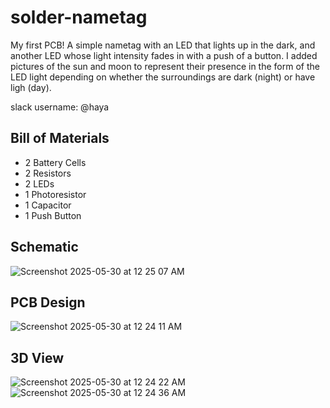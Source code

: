 # solder-nametag
My first PCB! A simple nametag with an  LED that lights up in the dark, and another LED whose light intensity fades in with a push of a button. I added pictures of the sun and moon to represent their presence in the form of the LED light depending on whether the surroundings are dark (night) or have ligh (day).

slack username: @haya

## Bill of Materials
- 2 Battery Cells
- 2 Resistors
- 2 LEDs
- 1 Photoresistor
- 1 Capacitor
- 1 Push Button

## Schematic
![Screenshot 2025-05-30 at 12 25 07 AM](https://github.com/user-attachments/assets/f43190ea-a2bd-4e2f-95a2-9b1cf4abfe78)

## PCB Design
![Screenshot 2025-05-30 at 12 24 11 AM](https://github.com/user-attachments/assets/b652557a-3d30-4363-9f8c-669756e960a2)

## 3D View
![Screenshot 2025-05-30 at 12 24 22 AM](https://github.com/user-attachments/assets/087bda80-244a-4c27-9208-a92583a43abf)
![Screenshot 2025-05-30 at 12 24 36 AM](https://github.com/user-attachments/assets/0d458578-a843-48f0-85b4-932c05cb33fd)


